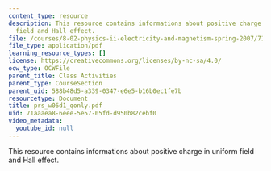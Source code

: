 ```yaml
---
content_type: resource
description: This resource contains informations about positive charge in uniform
  field and Hall effect.
file: /courses/8-02-physics-ii-electricity-and-magnetism-spring-2007/71aaaea86eee5e5705fdd950b82cebf0_prs_w06d1_qonly.pdf
file_type: application/pdf
learning_resource_types: []
license: https://creativecommons.org/licenses/by-nc-sa/4.0/
ocw_type: OCWFile
parent_title: Class Activities
parent_type: CourseSection
parent_uid: 588b48d5-a339-0347-e6e5-b16b0ec1fe7b
resourcetype: Document
title: prs_w06d1_qonly.pdf
uid: 71aaaea8-6eee-5e57-05fd-d950b82cebf0
video_metadata:
  youtube_id: null
---
```

This resource contains informations about positive charge in uniform field and Hall effect.